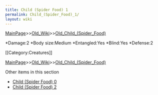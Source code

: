 ```yaml
---
title: Child (Spider Food) 1
permalink: Child_(Spider_Food)_1/
layout: wiki
---
```


[MainPage](/keeperrl_wiki/ "wikilink")>>[Old_Wiki](/keeperrl_wiki/Old_Wiki "wikilink")>>[Old_Child_(Spider_Food)](/keeperrl_wiki/Old_Child_(Spider_Food) "wikilink")

*Damage:2
*Body size:Medium
*Entangled:Yes
*Blind:Yes
*Defense:2

[[Category:Creatures]]

[MainPage](/keeperrl_wiki/ "wikilink")>>[Old_Wiki](/keeperrl_wiki/Old_Wiki "wikilink")>>[Old_Child_(Spider_Food)](/keeperrl_wiki/Old_Child_(Spider_Food) "wikilink")

Other items in this section
-    [Child (Spider Food) 0](/keeperrl_wiki/Child_(Spider_Food)_0 "wikilink")
-    [Child (Spider Food) 2](/keeperrl_wiki/Child_(Spider_Food)_2 "wikilink")
